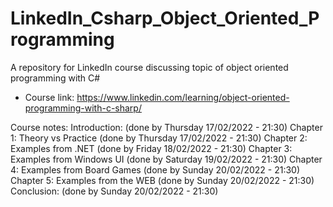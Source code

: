 # LinkedIn_Csharp_Object_Oriented_Programming
A repository for LinkedIn course discussing topic of object oriented programming with C#

- Course link: https://www.linkedin.com/learning/object-oriented-programming-with-c-sharp/ 

Course notes:
Introduction: (done by Thursday 17/02/2022 - 21:30) 
Chapter 1: Theory vs Practice (done by Thursday 17/02/2022 - 21:30)
Chapter 2: Examples from .NET (done by Friday 18/02/2022 - 21:30)
Chapter 3: Examples from Windows UI (done by Saturday 19/02/2022 - 21:30)
Chapter 4: Examples from Board Games (done by Sunday 20/02/2022 - 21:30)
Chapter 5: Examples from the WEB (done by Sunday 20/02/2022 - 21:30)
Conclusion: (done by Sunday 20/02/2022 - 21:30) 
